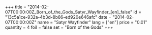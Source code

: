 +++
title = "2014-02-07T00:00:00Z_Born_of_the_Gods_Satyr_Wayfinder_[en]_false"
id = "13c5a1ce-932a-4b3d-8b86-ed920e646afc"
date = "2014-02-07T00:00:00Z"
name = "Satyr Wayfinder"
lang = ["en"]
price = "0.01"
quantity = 4
foil = false
set = "Born of the Gods"
+++
